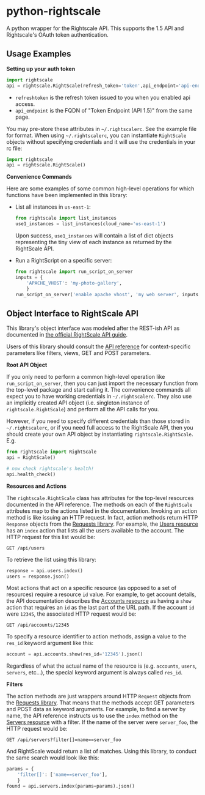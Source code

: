 python-rightscale
=================

A python wrapper for the Rightscale API.  This supports the 1.5 API and Rightscale's OAuth token authentication.


Usage Examples
--------------

**Setting up your auth token**

```python
import rightscale
api = rightscale.RightScale(refresh_token='token',api_endpoint='api-endpoint')
```

- `refreshtoken` is the refresh token issued to you when you enabled api access.
- `api_endpoint` is the FQDN of "Token Endpoint (API 1.5)" from the same page.

You may pre-store these attributes in `~/.rightscalerc`.  See the example file for format.  When using `~/.rightscalerc`, you can instantiate `RightScale` objects without specifying credentials and it will use the credentials in your rc file:

```python
import rightscale
api = rightscale.RightScale()
```

**Convenience Commands**

Here are some examples of some common high-level operations for which functions have been implemented in this library:

- List all instances in `us-east-1`:

  ```python
  from rightscale import list_instances
  use1_instances = list_instances(cloud_name='us-east-1')
  ```

  Upon success, `use1_instances` will contain a list of dict objects representing the tiny view of each instance as returned by the RightScale API.

- Run a RightScript on a specific server:

  ```python
  from rightscale import run_script_on_server
  inputs = {
      'APACHE_VHOST': 'my-photo-gallery',
      }
  run_script_on_server('enable apache vhost', 'my web server', inputs=inputs)
  ```


Object Interface to RightScale API
----------------------------------
This library's object interface was modeled after the REST-ish API as documented in [the official RightScale API guide](http://support.rightscale.com/12-Guides/RightScale_API_1.5).

Users of this library should consult the [API reference](http://reference.rightscale.com/api1.5/index.html) for context-specific parameters like filters, views, GET and POST parameters.

**Root API Object**

If you only need to perform a common high-level operation like `run_script_on_server`, then you can just import the necessary function from the top-level package and start calling it.  The convenience commands all expect you to have working credentials in `~/.rightscalerc`.  They also use an implicitly created API object (i.e. singleton instance of `rightscale.RightScale`) and perform all the API calls for you.

However, if you need to specify different credentials than those stored in `~/.rightscalerc`, or if you need full access to the RightScale API, then you should create your own API object by instantiating `rightscale.RightScale`.  E.g.

```python
from rightscale import RightScale
api = RightScale()

# now check rightscale's health!
api.health_check()
```

**Resources and Actions**

The `rightscale.RightScale` class has attributes for the top-level resources documented in the API reference.  The methods on each of the `RightScale` attributes map to the actions listed in the documentation.  Invoking an action method is like issuing an HTTP request.  In fact, action methods return HTTP `Response` objects from the [Requests library](http://python-requests.org).  For example, the [Users resource](http://reference.rightscale.com/api1.5/resources/ResourceAccounts.html) has an `index` action that lists all the users available to the account.  The HTTP request for this list would be:

    GET /api/users

To retrieve the list using this library:

```python
response = api.users.index()
users = response.json()
```

Most actions that act on a specific resource (as opposed to a set of resources) require a resource `id` value.  For example, to get account details, the API documentation describes the [Accounts resource](http://reference.rightscale.com/api1.5/resources/ResourceAccounts.html) as having a `show` action that requires an `id` as the last part of the URL path.  If the account `id` were `12345`, the associated HTTP request would be:

    GET /api/accounts/12345

To specify a resource identifier to action methods, assign a value to the `res_id` keyword argument like this:

```python
account = api.accounts.show(res_id='12345').json()
```

Regardless of what the actual name of the resource is (e.g. `accounts`, `users`, `servers`, etc...), the special keyword argument is always called `res_id`.

**Filters**

The action methods are just wrappers around HTTP `Request` objects from the [Requests library](http://python-requests.org).  That means that the methods accept GET parameters and POST data as keyword arguments.  For example, to find a server by name, the API reference instructs us to use the `index` method on the [Servers resource](http://reference.rightscale.com/api1.5/resources/ResourceServers.html#index) with a filter.  If the name of the server were `server_foo`, the HTTP request would be:

    GET /api/servers?filter[]=name==server_foo

And RightScale would return a list of matches.  Using this library, to conduct the same search would look like this:

```python
params = {
    'filter[]': ['name==server_foo'],
    }
found = api.servers.index(params=params).json()
```
